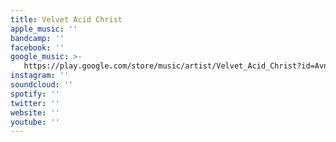 ```yaml
---
title: Velvet Acid Christ
apple_music: ''
bandcamp: ''
facebook: ''
google_music: >-
   https://play.google.com/store/music/artist/Velvet_Acid_Christ?id=Avnmffo6avujmvfwo24canifx3y
instagram: ''
soundcloud: ''
spotify: ''
twitter: ''
website: ''
youtube: ''
---
```


